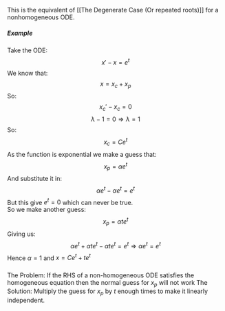 This is the equivalent of  [[The Degenerate Case (Or repeated roots)]] for a nonhomogeneous ODE.
##### Example
Take the ODE:
$$x'-x=e^t$$
We know that:
$$x=x_c+x_p$$
So:
$$x_c'-x_c=0$$
$$\lambda - 1 =0 \Rightarrow \lambda = 1$$
So:
$$x_c=Ce^t$$
As the function is exponential we make a guess that:
$$x_p=\alpha e^t$$And substitute it in:
$$\alpha e^t - \alpha e^t=e^t$$
But this give $e^t = 0$ which can never be true.
\
So we make another guess:
$$x_p=\alpha t e^t$$
Giving us:
$$\alpha e^t+\alpha t e^t-\alpha t e^t=e^t \Rightarrow \alpha e^t=e^t$$
Hence $\alpha=1$ and $x=Ce^t+te^t$

#####
The Problem: If the RHS of a non-homogeneous ODE satisfies the homogeneous equation then the normal guess for $x_p$ will not work
The Solution: Multiply the guess for $x_p$ by $t$ enough times to make it linearly independent.